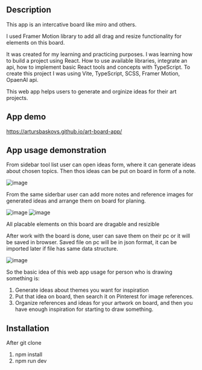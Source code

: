 ## Description
This app is an intercative board like miro and others. 

I used Framer Motion library to add all drag and resize functionality for elements on this board.

It was created for my learning and practicing purposes. I was learning how to build a project using React. How to use available libraries, integrate an api, how to implement basic React tools and concepts with TypeScript.
To create this project I was using Vite, TypeScript, SCSS, Framer Motion, OpaenAI api.

This web app helps users to generate and orginize ideas for their art projects. 

## App demo
https://artursbaskovs.github.io/art-board-app/

## App usage demonstration
From sidebar tool list user can open ideas form, where it can generate ideas about chosen topics. Then thos ideas can be put on board in form of a note.

![image](https://github.com/user-attachments/assets/db8669a6-0bb1-49d2-823c-aec2316278da)

From the same siderbar user can add more notes and reference images for generated ideas and arrange them on board for planing.

![image](https://github.com/user-attachments/assets/ab3130c0-6efa-4348-8d67-4755ca700317)
![image](https://github.com/user-attachments/assets/6db520b9-4a72-49b9-99c6-a349916e104c)

All placable elements on this board are dragable and resizible

After work with the board is done, user can save them on their pc or it will be saved in browser. Saved file on pc will be in json format, it can be imported later if file has same data structure.

![image](https://github.com/user-attachments/assets/ed69ccb8-07c9-4ea4-ab3d-47283c24eff9)

So the basic idea of this web app usage for person who is drawing something is:
1. Generate ideas about themes you want for inspiration
2. Put that idea on board, then search it on Pinterest for image references.
3. Organize references and ideas for your artwork on board, and then you have enough inspiration for starting to draw something.

## Installation
After git clone
1. npm install
2. npm run dev



